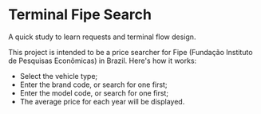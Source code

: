 # Terminal Fipe Search
A quick study to learn requests and terminal flow design. 

This project is intended to be a price searcher for Fipe (Fundação Instituto de Pesquisas Econômicas) in Brazil. Here's how it works:
- Select the vehicle type;
- Enter the brand code, or search for one first;
- Enter the model code, or search for one first;
- The average price for each year will be displayed.
